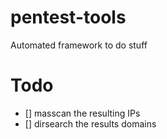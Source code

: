 # pentest-tools
Automated framework to do stuff

# Todo
- []  masscan the resulting IPs  
- []  dirsearch the results domains    
